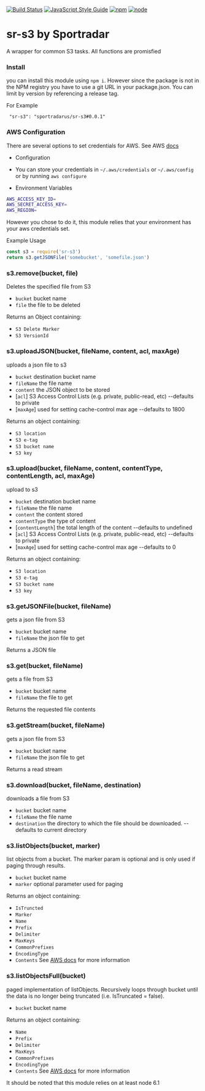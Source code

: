 [![Build Status](https://travis-ci.org/sportradarus/sr-s3.svg?branch=master)](https://travis-ci.org/sportradarus/sr-s3) [![JavaScript Style Guide](https://img.shields.io/badge/code_style-standard-brightgreen.svg)](https://standardjs.com)
[![npm](https://img.shields.io/badge/npm-v3.8.6-blue.svg)]() [![node](https://img.shields.io/badge/node-v6.10.0-blue.svg)]()
# sr-s3 by Sportradar 

A wrapper for common S3 tasks.  All functions are promisfied

### Install

you can install this module using `npm i`. However since the package is not in the NPM registry you have to use a git URL in your package.json. You can limit by version by referencing a release tag.

For Example

```
 "sr-s3": "sportradarus/sr-s3#0.0.1"
```  

### AWS Configuration

There are several options to set credentials for AWS. See AWS [docs](http://docs.aws.amazon.com/cli/latest/userguide/cli-chap-getting-started.html) 
* Configuration
- You can store your credentials in `~/.aws/credentials` or `~/.aws/config` or by running  `aws configure`

* Environment Variables
```sh
AWS_ACCESS_KEY_ID=
AWS_SECRET_ACCESS_KEY=
AWS_REGION=

```

However you chose to do it, this module relies that your environment has your aws credentials set.

Example Usage

```js
const s3 = require('sr-s3')
return s3.getJSONFile('somebucket', 'somefile.json')
```

### s3.remove(bucket, file)
Deletes the specified file from S3

* `bucket` bucket name
* `file` the file to be deleted

Returns an Object containing:
* `S3 Delete Marker`
* `S3 VersionId`

### s3.uploadJSON(bucket, fileName, content, acl, maxAge)
uploads a json file to s3

* `bucket` destination bucket name
* `fileName` the file name
* `content` the JSON object to be stored
* [`acl`]  S3 Access Control Lists (e.g. private, public-read, etc) --defaults to private
* [`maxAge`] used for setting cache-control max age --defaults to 1800

Returns an object containing:
* `S3 location`
* `S3 e-tag`
* `S3 bucket name`
* `S3 key`


### s3.upload(bucket, fileName, content, contentType, contentLength, acl, maxAge) 
upload to s3

* `bucket` destination bucket name
* `fileName` the file name
* `content` the content stored
* `contentType` the type of content
* [`contentLength`] the total length of the content --defaults to undefined
* [`acl`]  S3 Access Control Lists (e.g. private, public-read, etc) --defaults to private
* [`maxAge`] used for setting cache-control max age --defaults to 0

Returns an object containing:
* `S3 location`
* `S3 e-tag`
* `S3 bucket name`
* `S3 key`

### s3.getJSONFile(bucket, fileName)
gets a json file from S3

* `bucket` bucket name
* `fileName` the json file to get

Returns a JSON file

### s3.get(bucket, fileName)
gets a file from S3

* `bucket` bucket name
* `fileName` the file to get

Returns the requested file contents

### s3.getStream(bucket, fileName)
gets a json file from S3

* `bucket` bucket name
* `fileName` the json file to get

Returns a read stream

### s3.download(bucket, fileName, destination)
downloads a file from S3

* `bucket` bucket name
* `fileName` the file name
* `destination` the directory to which the file should be downloaded. --defaults to current directory

### s3.listObjects(bucket, marker)
list objects from a bucket. The marker param is optional and is only used if paging through results.

* `bucket` bucket name
* `marker` optional parameter used for paging

Returns an object containing:
* `IsTruncted`
* `Marker`
* `Name`
* `Prefix`
* `Delimiter`
* `MaxKeys`
* `CommonPrefixes`
* `EncodingType`
* `Contents`
See [AWS docs](http://docs.aws.amazon.com/AWSJavaScriptSDK/latest/AWS/S3.html#listObjects-property) for more information 


### s3.listObjectsFull(bucket)
paged implementation of listObjects.  Recursively loops through bucket until the data is no longer being truncated (i.e. IsTruncated = false).

* `bucket` bucket name

Returns an object containing:
* `Name`
* `Prefix`
* `Delimiter`
* `MaxKeys`
* `CommonPrefixes`
* `EncodingType`
* `Contents`
See [AWS docs](http://docs.aws.amazon.com/AWSJavaScriptSDK/latest/AWS/S3.html#listObjects-property) for more information 

It should be noted that this module relies on at least node 6.1











